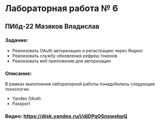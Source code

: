 # Лабораторная работа № 6
## ПИбд-22 Мазяков Владислав
### Задание:
* Реализовать OAuth авторизацию и регастрацию через Яндекс
* Реализовать службу обновления рефреш токенов
* Реализовать веб приложение для авторизации

### Описание:
В рамках выполнения лабораторной работы понадобились следующие технологии
* Yandex OAuth
* Passport

### Видео: https://disk.yandex.ru/i/djDPq0SnswebpQ
